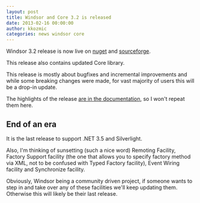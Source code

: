 ```yaml
---
layout: post
title: Windsor and Core 3.2 is released
date: 2013-02-16 00:00:00
author: kkozmic
categories: news windsor core
---
```

Windsor 3.2 release is now live on [nuget][nuget-windsor] and [sourceforge][sfnet-windsor].

This release also contains updated Core library.

This release is mostly about bugfixes and incremental improvements and while some breaking changes were made, for vast majority of users this will be a drop-in update.

The highlights of the release [are in the documentation][docs-whats-new], so I won't repeat them here.

## End of an era
It is the last release to support .NET 3.5 and Silverlight.

Also, I'm thinking of sunsetting (such a nice word) Remoting Facility, Factory Support facility (the one that allows you to specify factory method via XML, not to be confused with Typed Factory facility), Event Wiring facility and Synchronize facility.

Obviously, Windsor being a community driven project, if someone wants to step in and take over any of these facilities we'll keep updating them. Otherwise this will likely be their last release.

[nuget-windsor]: http://nuget.org/packages/Castle.Windsor
[sfnet-windsor]: https://sourceforge.net/projects/castleproject/files/latest/download
[docs-whats-new]: https://github.com/castleproject/Windsor/blob/master/docs/whats-new-3.2.md